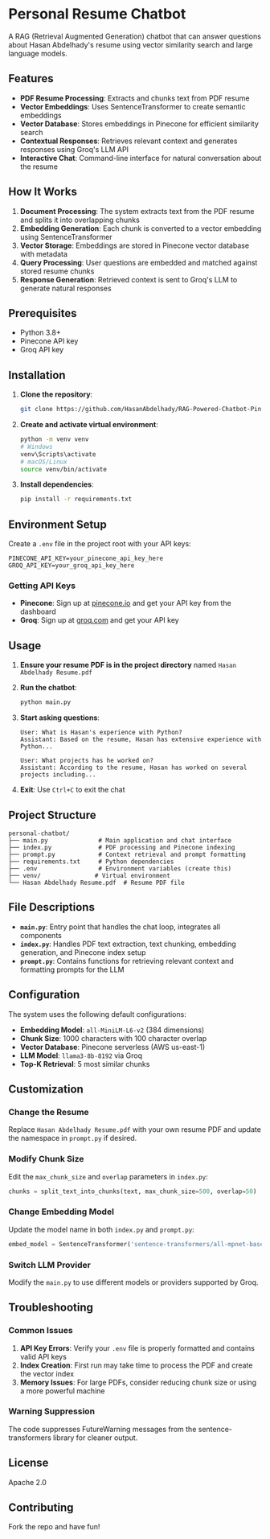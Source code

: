# Personal Resume Chatbot

A RAG (Retrieval Augmented Generation) chatbot that can answer questions about Hasan Abdelhady's resume using vector similarity search and large language models.

## Features

- **PDF Resume Processing**: Extracts and chunks text from PDF resume
- **Vector Embeddings**: Uses SentenceTransformer to create semantic embeddings
- **Vector Database**: Stores embeddings in Pinecone for efficient similarity search
- **Contextual Responses**: Retrieves relevant context and generates responses using Groq's LLM API
- **Interactive Chat**: Command-line interface for natural conversation about the resume

## How It Works

1. **Document Processing**: The system extracts text from the PDF resume and splits it into overlapping chunks
2. **Embedding Generation**: Each chunk is converted to a vector embedding using SentenceTransformer
3. **Vector Storage**: Embeddings are stored in Pinecone vector database with metadata
4. **Query Processing**: User questions are embedded and matched against stored resume chunks
5. **Response Generation**: Retrieved context is sent to Groq's LLM to generate natural responses

## Prerequisites

- Python 3.8+
- Pinecone API key
- Groq API key

## Installation

1. **Clone the repository**:

   ```bash
   git clone https://github.com/HasanAbdelhady/RAG-Powered-Chatbot-Pinecone.git
   ```

2. **Create and activate virtual environment**:

   ```bash
   python -m venv venv
   # Windows
   venv\Scripts\activate
   # macOS/Linux
   source venv/bin/activate
   ```

3. **Install dependencies**:
   ```bash
   pip install -r requirements.txt
   ```

## Environment Setup

Create a `.env` file in the project root with your API keys:

```env
PINECONE_API_KEY=your_pinecone_api_key_here
GROQ_API_KEY=your_groq_api_key_here
```

### Getting API Keys

- **Pinecone**: Sign up at [pinecone.io](https://pinecone.io) and get your API key from the dashboard
- **Groq**: Sign up at [groq.com](https://groq.com) and get your API key

## Usage

1. **Ensure your resume PDF is in the project directory** named `Hasan Abdelhady Resume.pdf`

2. **Run the chatbot**:

   ```bash
   python main.py
   ```

3. **Start asking questions**:

   ```
   User: What is Hasan's experience with Python?
   Assistant: Based on the resume, Hasan has extensive experience with Python...

   User: What projects has he worked on?
   Assistant: According to the resume, Hasan has worked on several projects including...
   ```

4. **Exit**: Use `Ctrl+C` to exit the chat

## Project Structure

```
personal-chatbot/
├── main.py              # Main application and chat interface
├── index.py             # PDF processing and Pinecone indexing
├── prompt.py            # Context retrieval and prompt formatting
├── requirements.txt     # Python dependencies
├── .env                 # Environment variables (create this)
├── venv/               # Virtual environment
└── Hasan Abdelhady Resume.pdf  # Resume PDF file
```

## File Descriptions

- **`main.py`**: Entry point that handles the chat loop, integrates all components
- **`index.py`**: Handles PDF text extraction, text chunking, embedding generation, and Pinecone index setup
- **`prompt.py`**: Contains functions for retrieving relevant context and formatting prompts for the LLM

## Configuration

The system uses the following default configurations:

- **Embedding Model**: `all-MiniLM-L6-v2` (384 dimensions)
- **Chunk Size**: 1000 characters with 100 character overlap
- **Vector Database**: Pinecone serverless (AWS us-east-1)
- **LLM Model**: `llama3-8b-8192` via Groq
- **Top-K Retrieval**: 5 most similar chunks

## Customization

### Change the Resume

Replace `Hasan Abdelhady Resume.pdf` with your own resume PDF and update the namespace in `prompt.py` if desired.

### Modify Chunk Size

Edit the `max_chunk_size` and `overlap` parameters in `index.py`:

```python
chunks = split_text_into_chunks(text, max_chunk_size=500, overlap=50)
```

### Change Embedding Model

Update the model name in both `index.py` and `prompt.py`:

```python
embed_model = SentenceTransformer('sentence-transformers/all-mpnet-base-v2')
```

### Switch LLM Provider

Modify the `main.py` to use different models or providers supported by Groq.

## Troubleshooting

### Common Issues

1. **API Key Errors**: Verify your `.env` file is properly formatted and contains valid API keys
2. **Index Creation**: First run may take time to process the PDF and create the vector index
3. **Memory Issues**: For large PDFs, consider reducing chunk size or using a more powerful machine

### Warning Suppression

The code suppresses FutureWarning messages from the sentence-transformers library for cleaner output.

## License

Apache 2.0

## Contributing

Fork the repo and have fun!
